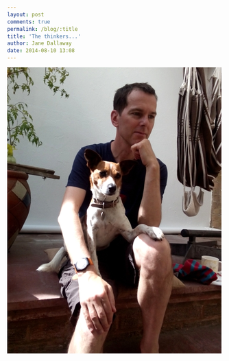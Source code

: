 ```yaml
---
layout: post
comments: true
permalink: /blog/:title
title: 'The thinkers...'
author: Jane Dallaway
date: 2014-08-10 13:08
---
```


<div><a href="/media/tp_IMG_20140810_130603.JPG"><img src="/media/tp_thumb_IMG_20140810_130603.JPG" width="500" height="667"/></a></div>


  
      
